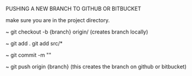 
PUSHING A NEW BRANCH TO GITHUB OR BITBUCKET

make sure you are in the project directory.

~ git checkout -b {branch} origin/       (creates branch locally)

~ git add .     git add src/*

~ git commit -m ""

~ git push origin {branch}  (this creates the branch on github or bitbucket)
